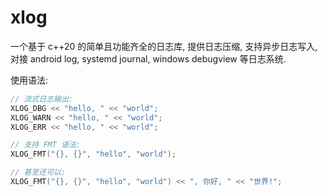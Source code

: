 # xlog
一个基于 c++20 的简单且功能齐全的日志库, 提供日志压缩, 支持异步日志写入, 对接 android log, systemd journal, windows debugview 等日志系统.


使用语法:

```c++
// 流式日志输出:
XLOG_DBG << "hello, " << "world";
XLOG_WARN << "hello, " << "world";
XLOG_ERR << "hello, " << "world";

// 支持 FMT 语法:
XLOG_FMT("{}, {}", "hello", "world");

// 甚至还可以:
XLOG_FMT("{}, {}", "hello", "world") << ", 你好, " << "世界!";
```

